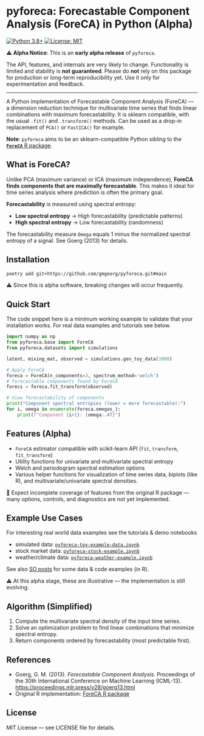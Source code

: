 # pyforeca: Forecastable Component Analysis (ForeCA) in Python (Alpha)

[![Python 3.8+](https://img.shields.io/badge/python-3.8+-blue.svg)](https://www.python.org/downloads/)
[![License: MIT](https://img.shields.io/badge/License-MIT-yellow.svg)](https://opensource.org/licenses/MIT)

⚠️ **Alpha Notice**: This is an **early alpha release** of `pyforeca`.

The API, features, and internals are very likely to change. Functionality is limited and stability is **not guaranteed**. Please do **not** rely on this package for production or long-term reproducibility yet. Use it only for experimentation and feedback.

---

A Python implementation of Forecastable Component Analysis (ForeCA) — a dimension reduction technique for multivariate time series that finds linear combinations with maximum forecastability.  It is sklearn compatible, with the usual `.fit()` and `.transform()` methods.  Can be used as a drop-in replacement of `PCA()` or `FastICA()` for example.


**Note**: `pyforeca` aims to be an sklearn-compatible Python *sibling* to the [**`ForeCA`** R package](https://github.com/gmgeorg/ForeCA).

## What is ForeCA?

Unlike PCA (maximum variance) or ICA (maximum independence), **ForeCA finds components that are maximally forecastable**. This makes it ideal for time series analysis where prediction is often the primary goal.

**Forecastability** is measured using spectral entropy:

* **Low spectral entropy** → High forecastability (predictable patterns)
* **High spectral entropy** → Low forecastability (randomness)

The forecastability measure `Omega` equals 1 minus the normalized spectral entropy of a signal. See Goerg (2013) for details.

## Installation

```bash
poetry add git+https://github.com/gmgeorg/pyforeca.git#main
```

⚠️ Since this is alpha software, breaking changes will occur frequently.

## Quick Start

The code snippet here is a minimum working example to validate that your installation works. For real data examples and tutorials see below.

```python
import numpy as np
from pyforeca.base import ForeCA
from pyforeca.datasets import simulations

latent, mixing_mat, observed = simulations.gen_toy_data(1000)

# Apply ForeCA
foreca = ForeCA(n_components=3, spectrum_method='welch')
# forecastable components found by ForeCA
forecs = foreca.fit_transform(observed)

# View forecastability of components
print("Component spectral entropies (lower = more forecastable):")
for i, omega in enumerate(foreca.omegas_):
    print(f"Component {i+1}: {omega:.4f}")
```

## Features (Alpha)

* `ForeCA` estimator compatible with scikit-learn API (`fit`, `transform`, `fit_transform`)
* Utility functions for univariate and multivariate spectral entropy
* Welch and periodogram spectral estimation options
* Various helper functions for visualization of time series data, biplots (like R), and multivariate/univariate spectral densities.

🚧 Expect incomplete coverage of features from the original R package — many options, controls, and diagnostics are not yet implemented.

## Example Use Cases

For interesting real world data examples see the tutorials & demo notebooks

* simulated data: [`pyforeca-toy-example-data.ipynb`](notebooks/pyforeca-toy-example-demo.ipynb)
* stock market data: [`pyforeca-stock-example.ipynb`](notebooks/pyforeca-stock-example.ipynb)
* weather/climate data: [`pyforeca-weather-example.ipynb`](notebooks/pyforeca-weather-example.ipynb)

See also [SO posts](https://stats.stackexchange.com/search?q=%22foreca%22) for some data & code examples (in R).

⚠️ At this alpha stage, these are illustrative — the implementation is still evolving.

## Algorithm (Simplified)

1. Compute the multivariate spectral density of the input time series.
2. Solve an optimization problem to find linear combinations that minimize spectral entropy.
3. Return components ordered by forecastability (most predictable first).

## References

* Goerg, G. M. (2013). *Forecastable Component Analysis*. Proceedings of the 30th International Conference on Machine Learning (ICML-13). https://proceedings.mlr.press/v28/goerg13.html
* Original R implementation: [ForeCA R package](https://github.com/gmgeorg/ForeCA)

## License

MIT License — see LICENSE file for details.
